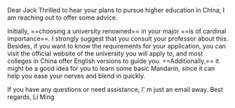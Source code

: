 Dear Jack
Thrilled to hear your plans to pursue higher education in China, I am reaching out to offer some advice.

Initially, ==choosing a university renowned== in your major ==is of cardinal importance==. I strongly suggest that you consult your professor about this. Besides, if you want to know the requirements for your application, you can visit the official website of the university you will apply to, and most colleges in China offer English versions to guide you. ==Additionally,== it might be a good idea for you to learn some basic Mandarin, since it can help you ease your nerves and blend in quickly. 

If you have any questions or need assistance, l' m just an email away.
Best regards,
Li Ming